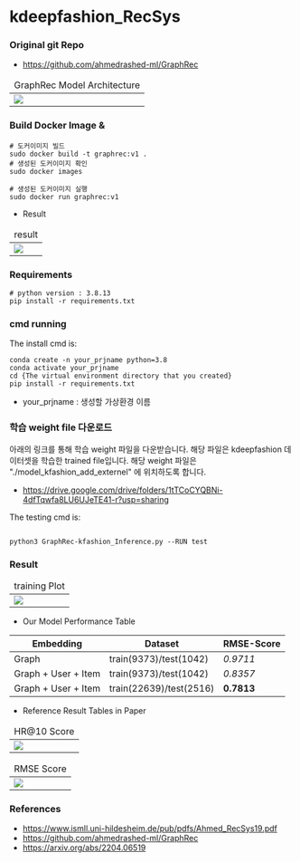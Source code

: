 # kdeepfashion_RecSys

### Original git Repo
- https://github.com/ahmedrashed-ml/GraphRec

<table>
    <thead>
        <tr>
            <td>GraphRec Model Architecture</td>
        </tr>
    </thead>
    <tbody>
        <tr>
            <td><img src="https://github.com/hyunyongPark/kdeepfashion_RecSys/blob/main/img/model.PNG"/></td>
        </tr>
    </tbody>
</table>



### Build Docker Image & 
```
# 도커이미지 빌드
sudo docker build -t graphrec:v1 .
# 생성된 도커이미지 확인
sudo docker images
```

```
# 생성된 도커이미지 실행
sudo docker run graphrec:v1
```
- Result
<table>
    <thead>
        <tr>
            <td>result</td>
        </tr>
    </thead>
    <tbody>
        <tr>
            <td><img src="https://github.com/hyunyongPark/kdeepfashion_RecSys/blob/main/img/result.PNG"/></td>
        </tr>
    </tbody>
</table>


### Requirements
```
# python version : 3.8.13
pip install -r requirements.txt 
```



### cmd running

The install cmd is:
```
conda create -n your_prjname python=3.8
conda activate your_prjname
cd {The virtual environment directory that you created}
pip install -r requirements.txt
```
- your_prjname : 생성할 가상환경 이름


### 학습 weight file 다운로드 
아래의 링크를 통해 학습 weight 파일을 다운받습니다. 
해당 파일은 kdeepfashion 데이터셋을 학습한 trained file입니다.
해당 weight 파일은 "./model_kfashion_add_externel" 에 위치하도록 합니다.  
- https://drive.google.com/drive/folders/1tTCoCYQBNi-4dfTqwfa8LU6UJeTE41-r?usp=sharing

The testing cmd is: 
```

python3 GraphRec-kfashion_Inference.py --RUN test

```



### Result
<table>
    <thead>
        <tr>
            <td>training Plot</td>
        </tr>
    </thead>
    <tbody>
        <tr>
            <td><img src="https://github.com/hyunyongPark/kdeepfashion_RecSys/blob/main/model_kfashion_add_externel/training_result.png"/></td>
        </tr>
    </tbody>
</table>


- Our Model Performance Table

|Embedding|Dataset|RMSE-Score|
|---|---|---|
|Graph|train(9373)/test(1042)|*0.9711*|
|Graph + User + Item|train(9373)/test(1042)|*0.8357*|
|Graph + User + Item|train(22639)/test(2516)|**0.7813**|

- Reference Result Tables in Paper
<table>
    <thead>
        <tr>
            <td>HR@10 Score</td>
        </tr>
    </thead>
    <tbody>
        <tr>
            <td><img src="https://github.com/hyunyongPark/kdeepfashion_RecSys/blob/main/img/refer_carca.png"/></td>
        </tr>
    </tbody>
</table>

<table>
    <thead>
        <tr>
            <td>RMSE Score</td>
        </tr>
    </thead>
    <tbody>
        <tr>
            <td><img src="https://github.com/hyunyongPark/kdeepfashion_RecSys/blob/main/img/paper_result.png"/></td>
        </tr>
    </tbody>
</table>

### References

- https://www.ismll.uni-hildesheim.de/pub/pdfs/Ahmed_RecSys19.pdf
- https://github.com/ahmedrashed-ml/GraphRec
- https://arxiv.org/abs/2204.06519

